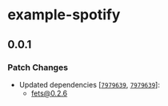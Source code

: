 # example-spotify

## 0.0.1

### Patch Changes

- Updated dependencies
  [[`7979639`](https://github.com/ardatan/feTS/commit/79796391c0ca6508e7b869244a30f6b63175eb1e),
  [`7979639`](https://github.com/ardatan/feTS/commit/79796391c0ca6508e7b869244a30f6b63175eb1e)]:
  - fets@0.2.6
